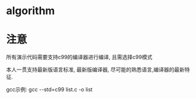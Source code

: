 algorithm
=========


注意
======

所有演示代码需要支持c99的编译器进行编译, 且需选择c99模式

本人一贯支持最新版语言标准, 最新版编译器, 尽可能的熟悉语言,编译器的最新特征.



gcc示例:
     gcc --std=c99 list.c -o list 
